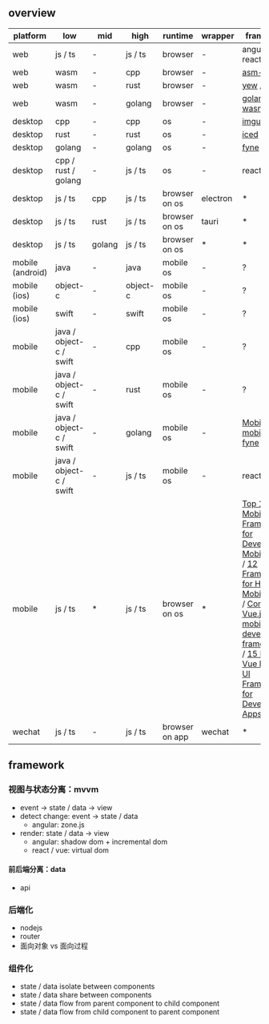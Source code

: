 ## overview

| platform         | low                     | mid    | high        | runtime        | wrapper  | framework    |
|------------------|-------------------------|--------|-------------|----------------|----------|--------------|
| web              | js / ts                 | -      | js / ts     | browser        | -        | angular / react / vue |
| web              | wasm                    | -      | cpp         | browser        | -        | [asm-dom](https://github.com/mbasso/asm-dom) |
| web              | wasm                    | -      | rust        | browser        | -        | [yew](https://github.com/yewstack/yew) / [dioxus](https://github.com/DioxusLabs/dioxus) |
| web              | wasm                    | -      | golang      | browser        | -        | [golang wasm wiki](https://github.com/golang/go/wiki/WebAssembly) |
| desktop          | cpp                     | -      | cpp         | os             | -        | [imgui](https://github.com/ocornut/imgui) |
| desktop          | rust                    | -      | rust        | os             | -        | [iced](https://github.com/iced-rs/iced) / [egui](https://github.com/emilk/egui) |
| desktop          | golang                  | -      | golang      | os             | -        | [fyne](https://github.com/fyne-io/fyne) |
| desktop          | cpp / rust / golang     | -      | js / ts     | os             | -        | react-native |
| desktop          | js / ts                 | cpp    | js / ts     | browser on os  | electron | *            |
| desktop          | js / ts                 | rust   | js / ts     | browser on os  | tauri    | *            |
| desktop          | js / ts                 | golang | js / ts     | browser on os  | *        | *            |
| mobile (android) | java                    | -      | java        | mobile os      | -        | ?           |
| mobile (ios)     | object-c                | -      | object-c    | mobile os      | -        | ?           |
| mobile (ios)     | swift                   | -      | swift       | mobile os      | -        | ?           |
| mobile           | java / object-c / swift | -      | cpp         | mobile os      | -        | ?            |
| mobile           | java / object-c / swift | -      | rust        | mobile os      | -        | ?            |
| mobile           | java / object-c / swift | -      | golang      | mobile os      | -        | [Mobile](https://github.com/golang/go/wiki/Mobile) / [mobile](https://github.com/golang/mobile) / [fyne](https://github.com/fyne-io/fyne) |
| mobile           | java / object-c / swift | -      | js / ts     | mobile os      | -        | react-native |
| mobile           | js / ts                 | *      | js / ts     | browser on os  | *        | [Top 10 Vue Mobile UI Frameworks for Developing Mobile Apps](https://www.cmarix.com/blog/top-10-vue-mobile-ui-frameworks-for-developing-mobile-apps/) / [12 Frameworks for Hybrid Mobile Apps](https://medium.com/@Jscrambler/12-frameworks-for-hybrid-mobile-apps-9cee8a91105e) / [Comparing Vue.js mobile app development frameworks](https://blog.logrocket.com/comparing-vue-js-mobile-app-development-frameworks/) / [15 Best Vue Mobile UI Frameworks for Developing Apps](https://superdevresources.com/vuejs-mobile-frameworks/) |
| wechat           | js / ts                 | -      | js / ts     | browser on app | wechat   | *            |

## framework

### 视图与状态分离：mvvm

- event -> state / data -> view
- detect change: event -> state / data 
  - angular: zone.js
- render: state / data -> view 
  - angular: shadow dom + incremental dom
  - react / vue: virtual dom

#### 前后端分离：data

- api

### 后端化

- nodejs
- router
- 面向对象 vs 面向过程

### 组件化 

- state / data isolate between components
- state / data share between components
- state / data flow from parent component to child component
- state / data flow from child component to parent component
